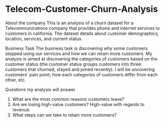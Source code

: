 # Telecom-Customer-Churn-Analysis

About the company
This is an analysis of a churn dataset for a Telecommunications company that provides phone and internet services to customers in california. 
The dataset details about customer demographics, location, services, and current status.

Business Task
The business task is discovering why some customers stopped using our services and how we can retain more customers. My analysis is aimed at discovering the categories of customers based on the customer status (the customer status groups customers into three: customers that churned, stayed and joined recently).
I will be uncovering customers' pain point; how each categories of customers differ from each other, etc.

Questions my analysis will answer
1. What are the most common reasons customers leave? 
2. Are we losing high-value customers? High-value with regards to revenue.
3. What steps can we take to retain more customers?

